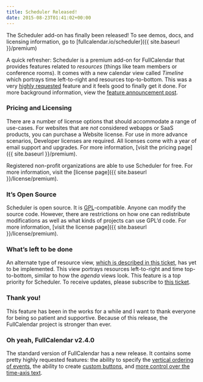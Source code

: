 ```yaml
---
title: Scheduler Released!
date: 2015-08-23T01:41:02+00:00
---
```


The Scheduler add-on has finally been released! To see demos, docs, and licensing information, go to [fullcalendar.io/scheduler]({{ site.baseurl }}/premium)

A quick refresher: Scheduler is a premium add-on for FullCalendar that provides features related to _resources_ (things like team members or conference rooms). It comes with a new calendar view called _Timeline_ which portrays time left-to-right and resources top-to-bottom. This was a very [highly requested](https://code.google.com/p/fullcalendar/issues/detail?id=150) feature and it feels good to finally get it done. For more background information, view the [feature announcement post](http://blog.arshaw.com/1/post/2015/02/timeline-and-other-news.html).

### Pricing and Licensing

There are a number of license options that should accommodate a range of use-cases. For websites that are _not_ considered webapps or SaaS products, you can purchase a Website license. For use in more advance scenarios, Developer licenses are required. All licenses come with a year of email support and upgrades. For more information, [visit the pricing page]({{ site.baseurl }}/premium).

Registered non-profit organizations are able to use Scheduler for free. For more information, visit the [license page]({{ site.baseurl }}/license/premium).

### It&#8217;s Open Source

Scheduler is open source. It is [GPL](http://www.gnu.org/licenses/gpl-3.0.en.html)-compatible. Anyone can modify the source code. However, there are restrictions on how one can redistribute modifications as well as what kinds of projects can use GPL&#8217;d code. For more information, [visit the license page]({{ site.baseurl }}/license/premium).

### What&#8217;s left to be done

An alternate type of resource view, [which is described in this ticket](https://code.google.com/p/fullcalendar/issues/detail?id=490), has yet to be implemented. This view portrays resources left-to-right and time top-to-bottom, similar to how the _agenda_ views look. This feature is a top priority for Scheduler. To receive updates, please subscribe to [this ticket](https://github.com/fullcalendar/fullcalendar-scheduler/issues/5).

### Thank you!

This feature has been in the works for a while and I want to thank everyone for being so patient and supportive. Because of this release, the FullCalendar project is stronger than ever.

### Oh yeah, FullCalendar v2.4.0

The standard version of FullCalendar has a new release. It contains some pretty highly requested features: the ability to specify the [vertical ordering of events](https://code.google.com/p/fullcalendar/issues/detail?id=364), the ability to create [custom buttons](https://code.google.com/p/fullcalendar/issues/detail?id=225), and [more control over the time-axis text](https://code.google.com/p/fullcalendar/issues/detail?id=946).
